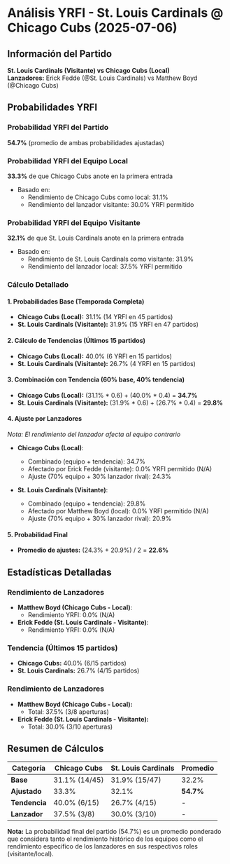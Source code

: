 # Análisis YRFI - St. Louis Cardinals @ Chicago Cubs (2025-07-06)

## Información del Partido
**St. Louis Cardinals (Visitante) vs Chicago Cubs (Local)**  
**Lanzadores:** Erick Fedde (@St. Louis Cardinals) vs Matthew Boyd (@Chicago Cubs)

## Probabilidades YRFI

### Probabilidad YRFI del Partido
**54.7%** (promedio de ambas probabilidades ajustadas)

### Probabilidad YRFI del Equipo Local
**33.3%** de que Chicago Cubs anote en la primera entrada
- Basado en:
  - Rendimiento de Chicago Cubs como local: 31.1%
  - Rendimiento del lanzador visitante: 30.0% YRFI permitido

### Probabilidad YRFI del Equipo Visitante
**32.1%** de que St. Louis Cardinals anote en la primera entrada
- Basado en:
  - Rendimiento de St. Louis Cardinals como visitante: 31.9%
  - Rendimiento del lanzador local: 37.5% YRFI permitido

### Cálculo Detallado

#### 1. Probabilidades Base (Temporada Completa)
- **Chicago Cubs (Local):** 31.1% (14 YRFI en 45 partidos)
- **St. Louis Cardinals (Visitante):** 31.9% (15 YRFI en 47 partidos)

#### 2. Cálculo de Tendencias (Últimos 15 partidos)
- **Chicago Cubs (Local):** 40.0% (6 YRFI en 15 partidos)
- **St. Louis Cardinals (Visitante):** 26.7% (4 YRFI en 15 partidos)

#### 3. Combinación con Tendencia (60% base, 40% tendencia)
- **Chicago Cubs (Local):** (31.1% * 0.6) + (40.0% * 0.4) = **34.7%**
- **St. Louis Cardinals (Visitante):** (31.9% * 0.6) + (26.7% * 0.4) = **29.8%**

#### 4. Ajuste por Lanzadores
*Nota: El rendimiento del lanzador afecta al equipo contrario*

- **Chicago Cubs (Local)**:
  - Combinado (equipo + tendencia): 34.7%
  - Afectado por Erick Fedde (visitante): 0.0% YRFI permitido (N/A)
  - Ajuste (70% equipo + 30% lanzador rival): 24.3%

- **St. Louis Cardinals (Visitante)**:
  - Combinado (equipo + tendencia): 29.8%
  - Afectado por Matthew Boyd (local): 0.0% YRFI permitido (N/A)
  - Ajuste (70% equipo + 30% lanzador rival): 20.9%

#### 5. Probabilidad Final
- **Promedio de ajustes:** (24.3% + 20.9%) / 2 = **22.6%**

## Estadísticas Detalladas


### Rendimiento de Lanzadores
- **Matthew Boyd (Chicago Cubs - Local)**:
  - Rendimiento YRFI: 0.0% (N/A)
- **Erick Fedde (St. Louis Cardinals - Visitante)**:
  - Rendimiento YRFI: 0.0% (N/A)
### Tendencia (Últimos 15 partidos)
- **Chicago Cubs:** 40.0% (6/15 partidos)
- **St. Louis Cardinals:** 26.7% (4/15 partidos)

### Rendimiento de Lanzadores
- **Matthew Boyd (Chicago Cubs - Local):**
  - Total: 37.5% (3/8 aperturas)
- **Erick Fedde (St. Louis Cardinals - Visitante):**
  - Total: 30.0% (3/10 aperturas)

## Resumen de Cálculos
| Categoría | Chicago Cubs         | St. Louis Cardinals  | Promedio |
|-----------|----------------------|----------------------|----------|
| **Base** | 31.1% (14/45) | 31.9% (15/47) | 32.2% |
| **Ajustado** | 33.3% | 32.1% | **54.7%** |
| **Tendencia** | 40.0% (6/15) | 26.7% (4/15) | - |
| **Lanzador** | 37.5% (3/8) | 30.0% (3/10) | - |

**Nota:** La probabilidad final del partido (54.7%) es un promedio ponderado que considera tanto el rendimiento histórico de los equipos como el rendimiento específico de los lanzadores en sus respectivos roles (visitante/local).